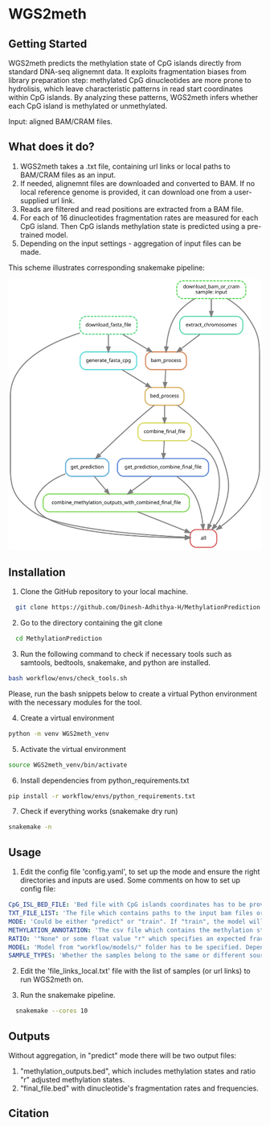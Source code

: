 # WGS2meth

## Getting Started

WGS2meth predicts the methylation state of CpG islands directly from standard DNA-seq alignemnt data. It exploits fragmentation biases from library preparation step: methylated CpG dinucleotides are more prone to hydrolisis, which leave characteristic patterns in read start coordinates within CpG islands. By analyzing these patterns, WGS2meth infers whether each CpG island is methylated or unmethylated.

Input: aligned BAM/CRAM files.

## What does it do?
1. WGS2meth takes a .txt file, containing url links or local paths to BAM/CRAM files as an input.
2. If needed, alignemnt files are downloaded and converted to BAM. If no local reference genome is provided, it can download one from a user-supplied url link.
3. Reads are filtered and read positions are extracted from a BAM file.
4. For each of 16 dinucleotides fragmentation rates are measured for each CpG island. Then CpG islands methylation state is predicted using a pre-trained model.
5. Depending on the input settings - aggregation of input files can be made.

This scheme illustrates corresponding snakemake pipeline:

![Workflow](./Figures/dag.svg)

## Installation

1. Clone the GitHub repository to your local machine.
```sh
  git clone https://github.com/Dinesh-Adhithya-H/MethylationPrediction.git
```
2. Go to the directory containing the git clone
```sh
  cd MethylationPrediction
```
3. Run the following command to check if necessary tools such as samtools, bedtools, snakemake, and python are installed.

```sh
bash workflow/envs/check_tools.sh
```
Please, run the bash snippets below to create a virtual Python environment with the necessary modules for the tool.

4. Create a virtual environment
```sh
python -m venv WGS2meth_venv
```
5. Activate the virtual environment
```sh
source WGS2meth_venv/bin/activate
```
6. Install dependencies from python_requirements.txt
```sh
pip install -r workflow/envs/python_requirements.txt
```
7. Check if everything works (snakemake dry run)
```sh
snakemake -n
```

## Usage

1. Edit the config file 'config.yaml', to set up the mode and ensure the right directories and inputs are used.
Some comments on how to set up config file:
``` yaml
CpG_ISL_BED_FILE: 'Bed file with CpG islands coordinates has to be provided. Ones for hg19 and hg38 can be found in the "resources/" directory.'
TXT_FILE_LIST: 'The file which contains paths to the input bam files or urls of bam/cram files to download.'
MODE: 'Could be either "predict" or "train". If "train", the model will be trained and saved in "MODEL". If "predict", the model will be loaded and used to predict the methylation state of input CpG islands.'
METHYLATION_ANNOTATION: 'The csv file which contains the methylation state of the CpG islands. It is needed only in the "train" mode'
RATIO: '"None" or some float value "r" which specifies an expected fraction of methylated CpG islands. It is only used in "predict" mode. If it is set to "None" - the ratio observed during the input model's training will be used.'
MODEL: 'Model from "workflow/models/" folder has to be specified. Depending on the mode, a model is either created ("train") or used as an input ("predict"). Better always keep "model_degault" model intact and overwrite only "model.joblib" file during training.'
SAMPLE_TYPES: 'Whether the samples belong to the same or different sources ("SAME" or "DIFFERENT"). If "SAME" - all outputs are aggregated at the last step in one combined file. Methylation state predctions are also made on the aggregated sample.'
```

2. Edit the 'file_links_local.txt' file with the list of samples (or url links) to run WGS2meth on.

3. Run the snakemake pipeline.
``` sh
  snakemake --cores 10
```

## Outputs

Without aggregation, in "predict" mode there will be two output files:
1. "methylation_outputs.bed", which includes methylation states and ratio "r" adjusted methylation states.
2. "final_file.bed" with dinucleotide's fragmentation rates and frequencies.

## Citation


